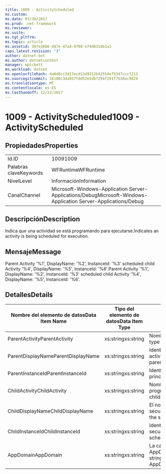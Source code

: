 ```yaml
---
title: 1009 - ActivityScheduled
ms.custom: 
ms.date: 03/30/2017
ms.prod: .net-framework
ms.reviewer: 
ms.suite: 
ms.tgt_pltfrm: 
ms.topic: article
ms.assetid: 307e38b6-d47e-47a4-9708-e74d8314b1a1
caps.latest.revision: "3"
author: dotnet-bot
ms.author: dotnetcontent
manager: wpickett
ms.workload: dotnet
ms.openlocfilehash: 4a0d8cc3d17ecd13d9312b42554ef5347cccf213
ms.sourcegitcommit: 16186c34a957fdd52e5db7294f291f7530ac9d24
ms.translationtype: MT
ms.contentlocale: es-ES
ms.lasthandoff: 12/22/2017
---
```

# <a name="1009---activityscheduled"></a><span data-ttu-id="65f7a-102">1009 - ActivityScheduled</span><span class="sxs-lookup"><span data-stu-id="65f7a-102">1009 - ActivityScheduled</span></span>
## <a name="properties"></a><span data-ttu-id="65f7a-103">Propiedades</span><span class="sxs-lookup"><span data-stu-id="65f7a-103">Properties</span></span>  
  
|||  
|-|-|  
|<span data-ttu-id="65f7a-104">Id.</span><span class="sxs-lookup"><span data-stu-id="65f7a-104">ID</span></span>|<span data-ttu-id="65f7a-105">1009</span><span class="sxs-lookup"><span data-stu-id="65f7a-105">1009</span></span>|  
|<span data-ttu-id="65f7a-106">Palabras clave</span><span class="sxs-lookup"><span data-stu-id="65f7a-106">Keywords</span></span>|<span data-ttu-id="65f7a-107">WFRuntime</span><span class="sxs-lookup"><span data-stu-id="65f7a-107">WFRuntime</span></span>|  
|<span data-ttu-id="65f7a-108">Nivel</span><span class="sxs-lookup"><span data-stu-id="65f7a-108">Level</span></span>|<span data-ttu-id="65f7a-109">Información</span><span class="sxs-lookup"><span data-stu-id="65f7a-109">Information</span></span>|  
|<span data-ttu-id="65f7a-110">Canal</span><span class="sxs-lookup"><span data-stu-id="65f7a-110">Channel</span></span>|<span data-ttu-id="65f7a-111">Microsoft-Windows-Application Server-Applications/Debug</span><span class="sxs-lookup"><span data-stu-id="65f7a-111">Microsoft-Windows-Application Server-Applications/Debug</span></span>|  
  
## <a name="description"></a><span data-ttu-id="65f7a-112">Descripción</span><span class="sxs-lookup"><span data-stu-id="65f7a-112">Description</span></span>  
 <span data-ttu-id="65f7a-113">Indica que una actividad se está programando para ejecutarse.</span><span class="sxs-lookup"><span data-stu-id="65f7a-113">Indicates an activity is being scheduled for execution.</span></span>  
  
## <a name="message"></a><span data-ttu-id="65f7a-114">Mensaje</span><span class="sxs-lookup"><span data-stu-id="65f7a-114">Message</span></span>  
 <span data-ttu-id="65f7a-115">Parent Activity '%1', DisplayName: '%2', InstanceId: '%3' scheduled child Activity '%4', DisplayName: '%5', InstanceId: '%6'.</span><span class="sxs-lookup"><span data-stu-id="65f7a-115">Parent Activity '%1', DisplayName: '%2', InstanceId: '%3' scheduled child Activity '%4', DisplayName: '%5', InstanceId: '%6'.</span></span>  
  
## <a name="details"></a><span data-ttu-id="65f7a-116">Detalles</span><span class="sxs-lookup"><span data-stu-id="65f7a-116">Details</span></span>  
  
|<span data-ttu-id="65f7a-117">Nombre del elemento de datos</span><span class="sxs-lookup"><span data-stu-id="65f7a-117">Data Item Name</span></span>|<span data-ttu-id="65f7a-118">Tipo del elemento de datos</span><span class="sxs-lookup"><span data-stu-id="65f7a-118">Data Item Type</span></span>|<span data-ttu-id="65f7a-119">Descripción</span><span class="sxs-lookup"><span data-stu-id="65f7a-119">Description</span></span>|  
|--------------------|--------------------|-----------------|  
|<span data-ttu-id="65f7a-120">ParentActivity</span><span class="sxs-lookup"><span data-stu-id="65f7a-120">ParentActivity</span></span>|<span data-ttu-id="65f7a-121">xs:string</span><span class="sxs-lookup"><span data-stu-id="65f7a-121">xs:string</span></span>|<span data-ttu-id="65f7a-122">Nombre del tipo de la actividad principal.</span><span class="sxs-lookup"><span data-stu-id="65f7a-122">The type name of the parent activity.</span></span>|  
|<span data-ttu-id="65f7a-123">ParentDisplayName</span><span class="sxs-lookup"><span data-stu-id="65f7a-123">ParentDisplayName</span></span>|<span data-ttu-id="65f7a-124">xs:string</span><span class="sxs-lookup"><span data-stu-id="65f7a-124">xs:string</span></span>|<span data-ttu-id="65f7a-125">Identificación y nombre para mostrar de la actividad principal.</span><span class="sxs-lookup"><span data-stu-id="65f7a-125">The display name of the parent activity.</span></span>|  
|<span data-ttu-id="65f7a-126">ParentInstanceId</span><span class="sxs-lookup"><span data-stu-id="65f7a-126">ParentInstanceId</span></span>|<span data-ttu-id="65f7a-127">xs:string</span><span class="sxs-lookup"><span data-stu-id="65f7a-127">xs:string</span></span>|<span data-ttu-id="65f7a-128">Identificador de instancia de la actividad principal.</span><span class="sxs-lookup"><span data-stu-id="65f7a-128">The instance id of the parent activity.</span></span>|  
|<span data-ttu-id="65f7a-129">ChildActivity</span><span class="sxs-lookup"><span data-stu-id="65f7a-129">ChildActivity</span></span>|<span data-ttu-id="65f7a-130">xs:string</span><span class="sxs-lookup"><span data-stu-id="65f7a-130">xs:string</span></span>|<span data-ttu-id="65f7a-131">Nombre del tipo de la actividad secundaria programada.</span><span class="sxs-lookup"><span data-stu-id="65f7a-131">The type name of the scheduled child activity.</span></span>|  
|<span data-ttu-id="65f7a-132">ChildDisplayName</span><span class="sxs-lookup"><span data-stu-id="65f7a-132">ChildDisplayName</span></span>|<span data-ttu-id="65f7a-133">xs:string</span><span class="sxs-lookup"><span data-stu-id="65f7a-133">xs:string</span></span>|<span data-ttu-id="65f7a-134">El nombre para mostrar de la actividad secundaria programada.</span><span class="sxs-lookup"><span data-stu-id="65f7a-134">The display name of the scheduled child activity.</span></span>|  
|<span data-ttu-id="65f7a-135">ChildInstanceId</span><span class="sxs-lookup"><span data-stu-id="65f7a-135">ChildInstanceId</span></span>|<span data-ttu-id="65f7a-136">xs:string</span><span class="sxs-lookup"><span data-stu-id="65f7a-136">xs:string</span></span>|<span data-ttu-id="65f7a-137">Identificador de instancia de la actividad secundaria programada.</span><span class="sxs-lookup"><span data-stu-id="65f7a-137">The instance id of the scheduled child activity.</span></span>|  
|<span data-ttu-id="65f7a-138">AppDomain</span><span class="sxs-lookup"><span data-stu-id="65f7a-138">AppDomain</span></span>|<span data-ttu-id="65f7a-139">xs:string</span><span class="sxs-lookup"><span data-stu-id="65f7a-139">xs:string</span></span>|<span data-ttu-id="65f7a-140">La cadena devuelta por AppDomain.CurrentDomain.FriendlyName.</span><span class="sxs-lookup"><span data-stu-id="65f7a-140">The string returned by AppDomain.CurrentDomain.FriendlyName.</span></span>|
